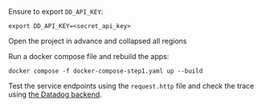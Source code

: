 


Ensure to export `DD_API_KEY`:
```shell
export DD_API_KEY=<secret_api_key>
```

Open the project in advance and collapsed all regions


Run a docker compose file and rebuild the apps:
```shell
docker compose -f docker-compose-step1.yaml up --build
```

Test the service endpoints using the `request.http` file and check the trace using [the Datadog backend](https://app.datadoghq.eu/account/login).
